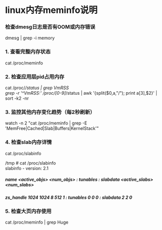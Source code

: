 # linux内存meminfo说明

### 检查dmesg日志是否有OOM或内存错误
dmesg | grep -i memory

### 1. 查看完整内存状态
cat /proc/meminfo

### 2. 检查应用层pid占用内存
cat /proc/*/status | grep VmRSS  
grep -r '^VmRSS:' /proc/[0-9]*/status | awk '{split($0,a,"/"); print a[3],$2}' | sort -k2 -nr

### 3. 监控其他内存变化趋势（每2秒刷新）
watch -n 2 "cat /proc/meminfo | grep -E 'MemFree|Cached|Slab|Buffers|KernelStack'"

### 4. 检查slab内存详情
cat /proc/slabinfo

/tmp # cat /proc/slabinfo  
slabinfo - version: 2.1
##### name            <active_objs> <num_objs> <objsize> <objperslab> <pagesperslab> : tunables <limit> <batchcount> <sharedfactor> : slabdata <active_slabs> <num_slabs> <sharedavail>  
##### zs_handle           1024   1024      8  512    1 : tunables    0    0    0 : slabdata      2      2      0

### 5. 检查大页内存使用
cat /proc/meminfo | grep Huge